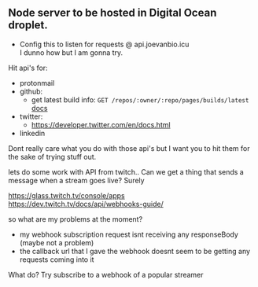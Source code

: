 ## Node server to be hosted in Digital Ocean droplet.

- Config this to listen for requests @ api.joevanbio.icu  
I dunno how but I am gonna try.

Hit api's for:
- protonmail
- github:
  - get latest build info: `GET /repos/:owner/:repo/pages/builds/latest` [docs](https://developer.github.com/v3/repos/pages/#get-latest-pages-build)
- twitter:
  - https://developer.twitter.com/en/docs.html
- linkedin

Dont really care what you do with those api's but I want you to hit them for the sake of trying stuff out.

lets do some work with API from twitch..
Can we get a thing that sends a message when a stream goes live? Surely

https://glass.twitch.tv/console/apps
https://dev.twitch.tv/docs/api/webhooks-guide/

so what are my problems at the moment?
- my webhook subscription request isnt receiving any responseBody (maybe not a problem)
- the callback url that I gave the webhook doesnt seem to be getting any requests coming into it

What do?
Try subscribe to a webhook of a popular streamer

